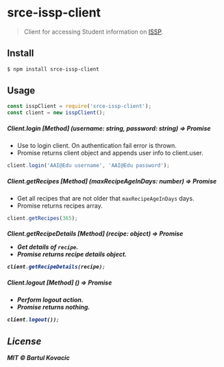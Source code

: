 # srce-issp-client

> Client for accessing Student information on [ISSP](http://issp.srce.hr).

## Install 

```bash
$ npm install srce-issp-client
```
## Usage
```js
const isspClient = require('srce-issp-client');
const client = new isspClient();
```
##### Client.login [Method] (username: string, password: string) => Promise<Client>
* Use to login client. On authentication fail error is thrown. 
* Promise returns client object and appends user info to client.user.
```js
client.login('AAI@Edu username', 'AAI@Edu password');
```
##### Client.getRecipes [Method] (maxRecipeAgeInDays: number) => Promise<Array>
* Get all recipes that are not older that `maxRecipeAgeInDays` days. 
* Promise returns recipes array.
```js
client.getRecipes(365);
```
##### Client.getRecipeDetails [Method] (recipe: object) => Promise<Object>
* Get details of `recipe`.
* Promise returns recipe details object.
```js
client.getRecipeDetails(recipe);
```
##### Client.logout [Method] () => Promise
* Perform logout action.
* Promise returns nothing.
```js
client.logout());
```
## License
MIT © Bartul Kovacic

